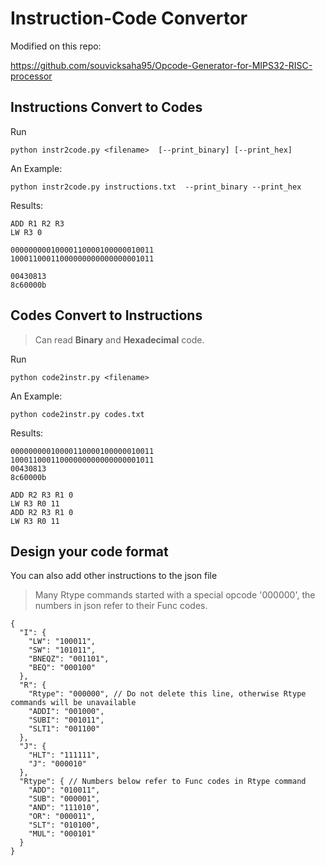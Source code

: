 # Instruction-Code Convertor


Modified on this repo:

https://github.com/souvicksaha95/Opcode-Generator-for-MIPS32-RISC-processor

## Instructions Convert to Codes
Run

    python instr2code.py <filename>  [--print_binary] [--print_hex]

An Example:

    python instr2code.py instructions.txt  --print_binary --print_hex

Results:

    ADD R1 R2 R3
    LW R3 0
    
    00000000010000110000100000010011
    10001100011000000000000000001011
    
    00430813
    8c60000b

## Codes Convert to Instructions

> Can read **Binary** and **Hexadecimal** code.

Run

    python code2instr.py <filename>

An Example:

    python code2instr.py codes.txt

Results:

    00000000010000110000100000010011
    10001100011000000000000000001011
    00430813
    8c60000b
    
    ADD R2 R3 R1 0
    LW R3 R0 11
    ADD R2 R3 R1 0
    LW R3 R0 11

## Design your code format

You can also add other instructions to the json file

> Many Rtype commands started with a special opcode '000000', the numbers in json refer to their Func codes.

    {
      "I": {
        "LW": "100011",
        "SW": "101011",
        "BNEQZ": "001101",
        "BEQ": "000100"
      },
      "R": {
        "Rtype": "000000", // Do not delete this line, otherwise Rtype commands will be unavailable
        "ADDI": "001000",
        "SUBI": "001011",
        "SLT1": "001100"
      },
      "J": {
        "HLT": "111111",
        "J": "000010"
      },
      "Rtype": { // Numbers below refer to Func codes in Rtype command
        "ADD": "010011",
        "SUB": "000001",
        "AND": "111010",
        "OR": "000011",
        "SLT": "010100",
        "MUL": "000101"
      }
    }

